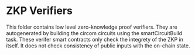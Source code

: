 # ZKP Verifiers

This folder contains low level zero-knowledge proof verifiers. They are autogenerated by building the circom circuits using the smartCircuitBuild task.
These verifer smart contracts only check the integrety of the ZKP in itself. It does not check consistency of public inputs with the on-chain state.